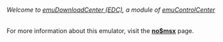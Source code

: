 ###### Welcome to [emuDownloadCenter (EDC)](https://github.com/PhoenixInteractiveNL/emuDownloadCenter/wiki/), a module of [emuControlCenter](https://github.com/PhoenixInteractiveNL/emuControlCenter/wiki/)

For more information about this emulator, visit the [**no$msx**](https://github.com/PhoenixInteractiveNL/emuDownloadCenter/wiki/Emulator-nomsx#menu) page.
